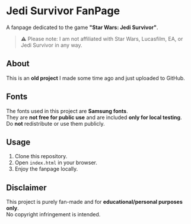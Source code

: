# Jedi Survivor FanPage
A fanpage dedicated to the game **"Star Wars: Jedi Survivor"**.

> ⚠️ Please note: I am not affiliated with Star Wars, Lucasfilm, EA, or Jedi Survivor in any way.

## About
This is an **old project** I made some time ago and just uploaded to GitHub.  

## Fonts
The fonts used in this project are **Samsung fonts**.  
They are **not free for public use** and are included **only for local testing**.  
Do **not** redistribute or use them publicly.

## Usage
1. Clone this repository.
2. Open `index.html` in your browser.
3. Enjoy the fanpage locally.

## Disclaimer
This project is purely fan-made and for **educational/personal purposes only**.  
No copyright infringement is intended.
